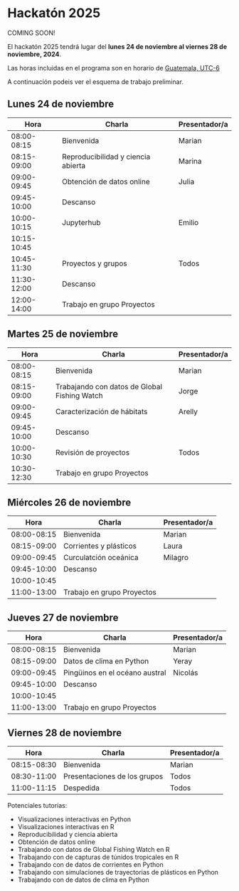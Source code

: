 # Hackatón 2025

COMING SOON!

El hackatón 2025 tendrá lugar del **lunes 24 de noviembre al viernes 28 de noviembre, 2024**.

Las horas incluidas en el programa son en horario de [Guatemala, UTC-6](https://www.zeitverschiebung.net/es/city/3598132)

A continuación podeis ver el esquema de trabajo preliminar.

## Lunes 24 de noviembre
 
| Hora |	Charla |	Presentador/a | 
| ------------- |-------- | ------------- |
|08:00-08:15|	Bienvenida|	Marian| 
|08:15-09:00| Reproducibilidad y ciencia abierta|Marina	 | 
|09:00-09:45|Obtención de datos online 	|Julia|
|09:45-10:00|Descanso |	|
|10:00-10:15| Jupyterhub | 	Emilio|
|10:15-10:45|  | 	|
|10:45-11:30|	Proyectos y grupos  |Todos|
|11:30-12:00|Descanso |	|
|12:00-14:00| Trabajo en grupo Proyectos| |


## Martes 25 de noviembre

|Hora|	Charla|	Presentador/a|
| ------------- |-------- | ------------- |
|08:00-08:15|	Bienvenida|	Marian|
|08:15-09:00|Trabajando con datos de Global Fishing Watch | Jorge	 |
|09:00-09:45|Caracterización de hábitats	|	Arelly |
|09:45-10:00|Descanso |	|
|10:00-10:30| Revisión de proyectos  | Todos |
|10:30-12:30| Trabajo en grupo Proyectos | |


## Miércoles 26 de noviembre

|Hora|	Charla|	Presentador/a|
| ------------- |-------- | ------------- |
|08:00-08:15|	Bienvenida|	Marian|
|08:15-09:00|	Corrientes y plásticos | Laura |
|09:00-09:45|	Curculatción oceánica | Milagro	 |
|09:45-10:00| Descanso |	|
|10:00-10:45|	| 	 |
|11:00-13:00| Trabajo en grupo Proyectos | |


## Jueves 27 de noviembre

|Hora|	Charla|	Presentador/a|
| ------------- |-------- | ------------- |
|08:00-08:15|	Bienvenida|	Marian|
|08:15-09:00|	Datos de clima en Python | Yeray |
|09:00-09:45|	Pingüinos en el océano austral |	Nicolás |
|09:45-10:00| Descanso |	|
|10:00-10:45|	| 	 |
|11:00-13:00| Trabajo en grupo Proyectos | |


## Viernes 28 de noviembre

|Hora|	Charla|	Presentador/a|
| ------------- |-------- | ------------- |
|08:15-08:30|	Bienvenida|	Marian|
|08:30-11:00|	Presentaciones de los grupos |	Todos|
|11:00-11:15|	Despedida|	Todos|


Potenciales tutorías:
- Visualizaciones interactivas en Python
- Visualizaciones interactivas en R
- Reproducibilidad y ciencia abierta
- Obtención de datos online
- Trabajando con datos de Global Fishing Watch en R
- Trabajando con de capturas de túnidos tropicales en R
- Trabajando con de datos de corrientes en Python 
- Trabajando con simulaciones de trayectorias de plásticos en Python
- Trabajando con de datos de clima en Python 
